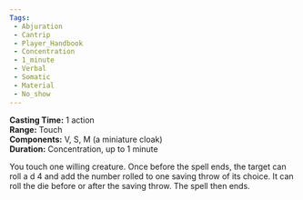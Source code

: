 ```yaml
---
Tags:
 - Abjuration
 - Cantrip
 - Player_Handbook
 - Concentration
 - 1_minute
 - Verbal
 - Somatic
 - Material
 - No_show
---
```


**Casting Time:** 1 action  
**Range:** Touch  
**Components:** V, S, M (a miniature cloak)  
**Duration:** Concentration, up to 1 minute

You touch one willing creature. Once before the spell ends, the target can roll a d 4 and add the number rolled to one saving throw of its choice. It can roll the die before or after the saving throw. The spell then ends.